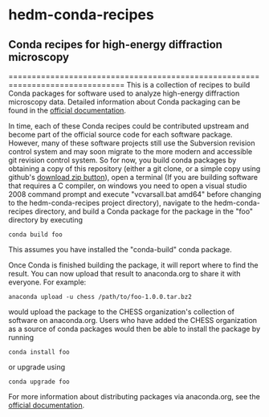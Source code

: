 hedm-conda-recipes
==================

Conda recipes for high-energy diffraction microscopy
----------------------------------------------------
===============================================================================
This is a collection of recipes to build Conda packages for software used to
analyze high-energy diffraction microscopy data. Detailed information about
Conda packaging can be found in the
[official documentation](http://conda.pydata.org/docs/building/build.html).

In time, each of these Conda recipes could be contributed upstream and become
part of the official source code for each software package. However, many of
these software projects still use the Subversion revision control system and 
may soon migrate to the more modern and accessible git revision control system.
So for now, you build conda packages by obtaining a copy of this repository
(either a git clone, or a simple copy using github's
[download zip button](https://github.com/praxes/hedm-conda-recipes/archive/master.zip)),
open a terminal (If you are building software that requires a C compiler, on
windows you need to open a visual studio 2008 command prompt and execute
"vcvarsall.bat amd64" before changing to the hedm-conda-recipes project
directory), navigate to the hedm-conda-recipes directory, and build a Conda
package for the package in the "foo" directory by executing

```
conda build foo
```

This assumes you have installed the "conda-build" conda package.

Once Conda is finished building the package, it will report where to find the
result. You can now upload that result to anaconda.org to share it with
everyone. For example:

```
anaconda upload -u chess /path/to/foo-1.0.0.tar.bz2
```

would upload the package to the CHESS organization's collection of software
on anaconda.org. Users who have added the CHESS organization as a source of
conda packages would then be able to install the package by running

```
conda install foo
```

or upgrade using

```
conda upgrade foo
```

For more information about distributing packages via anaconda.org, see the
[official documentation](http://conda.pydata.org/docs/build_tutorials/pkgs.html?highlight=anaconda%20upload#optional-upload-packages-to-anaconda-org).

